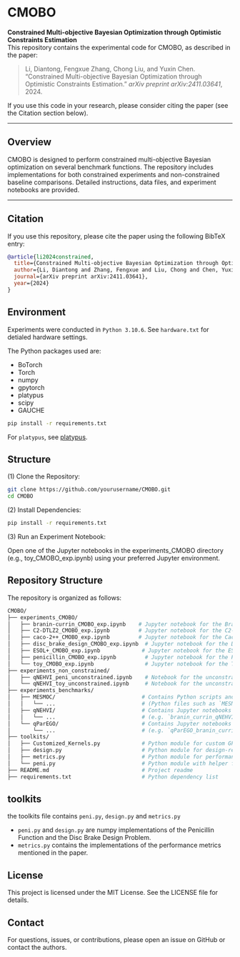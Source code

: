 # CMOBO

**Constrained Multi-objective Bayesian Optimization through Optimistic Constraints Estimation**  
This repository contains the experimental code for CMOBO, as described in the paper:

> Li, Diantong, Fengxue Zhang, Chong Liu, and Yuxin Chen. “Constrained Multi-objective Bayesian Optimization through Optimistic Constraints Estimation.” *arXiv preprint arXiv:2411.03641*, 2024.

If you use this code in your research, please consider citing the paper (see the Citation section below).

---

## Overview

CMOBO is designed to perform constrained multi-objective Bayesian optimization on several benchmark functions. The repository includes implementations for both constrained experiments and non-constrained baseline comparisons. Detailed instructions, data files, and experiment notebooks are provided.

---

## Citation

If you use this repository, please cite the paper using the following BibTeX entry:

```bibtex
@article{li2024constrained,
  title={Constrained Multi-objective Bayesian Optimization through Optimistic Constraints Estimation},
  author={Li, Diantong and Zhang, Fengxue and Liu, Chong and Chen, Yuxin},
  journal={arXiv preprint arXiv:2411.03641},
  year={2024}
}
```

## Environment

Experiments were conducted in `Python 3.10.6`. See `hardware.txt` for detialed hardware settings.

The Python packages used are:
- BoTorch
- Torch
- numpy
- gpytorch
- platypus
- scipy
- GAUCHE

```bash
pip install -r requirements.txt
```

For `platypus`, see  [platypus](https://platypus.readthedocs.io/en/latest/getting-started.html#installing-platypus).

## Structure

(1) Clone the Repository:

```bash
git clone https://github.com/yourusername/CMOBO.git
cd CMOBO
```

(2) Install Dependencies:

```bash
pip install -r requirements.txt
```

(3) Run an Experiment Notebook:

Open one of the Jupyter notebooks in the experiments_CMOBO directory (e.g., toy_CMOBO_exp.ipynb) using your preferred Jupyter environment.

## Repository Structure

The repository is organized as follows:

``` bash
CMOBO/
├── experiments_CMOBO/
│   ├── branin-currin_CMOBO_exp.ipynb    # Jupyter notebook for the Branin-Currin experiment
│   ├── C2-DTLZ2_CMOBO_exp.ipynb         # Jupyter notebook for the C2-DTLZ2 experiment
│   ├── caco-2++_CMOBO_exp.ipynb         # Jupyter notebook for the Caco-2++ experiment
│   ├── disc_brake_design_CMOBO_exp.ipynb  # Jupyter notebook for the Disc Brake Design experiment
│   ├── ESOL+_CMOBO_exp.ipynb             # Jupyter notebook for the ESOL+ experiment
│   ├── penicillin_CMOBO_exp.ipynb         # Jupyter notebook for the Penicillin experiment
│   └── toy_CMOBO_exp.ipynb                # Jupyter notebook for the Toy function experiment
├── experiments_non_constrained/
│   ├── qNEHVI_peni_unconstrained.ipynb    # Notebook for the unconstrained qNEHVI experiment (Penicillin)
│   └── qNEHVI_toy_unconstrained.ipynb     # Notebook for the unconstrained qNEHVI experiment (Toy function)
├── experiments_benchmarks/
│   ├── MESMOC/                           # Contains Python scripts and text files for MESMOC benchmarks
│   │   └── ...                           # (Python files such as `MESMOC_branin_currin.py`, `model.py`, etc.)
│   ├── qNEHVI/                           # Contains Jupyter notebooks for qNEHVI benchmarks
│   │   └── ...                           # (e.g. `branin_currin_qNEHVI.ipynb`, `caco2++_qNEHVI.ipynb`, etc.)
│   └── qParEGO/                          # Contains Jupyter notebooks for qParEGO benchmarks
│       └── ...                           # (e.g. `qParEGO_branin_currin.ipynb`, etc.)
├── toolkits/
│   ├── Customized_Kernels.py             # Python module for custom GP kernels
│   ├── design.py                         # Python module for design-related functions
│   ├── metrics.py                        # Python module for performance metrics
│   └── peni.py                           # Python module with helper functions for penicillin experiments
├── README.md                             # Project readme
├── requirements.txt                      # Python dependency list
```

## toolkits

the toolkits file contains  `peni.py`, `design.py` and `metrics.py`

- `peni.py` and `design.py` are numpy implementations of the Penicillin Function and the Disc Brake Design Problem.
- `metrics.py` contains the implementations of the performance metrics mentioned in the paper.

## License

This project is licensed under the MIT License. See the LICENSE file for details.

## Contact

For questions, issues, or contributions, please open an issue on GitHub or contact the authors.